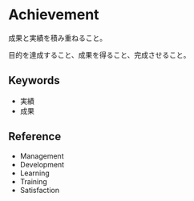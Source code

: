 # Achievement

成果と実績を積み重ねること。

目的を達成すること、成果を得ること、完成させること。

## Keywords

- 実績
- 成果

## Reference

- Management
- Development
- Learning
- Training
- Satisfaction
